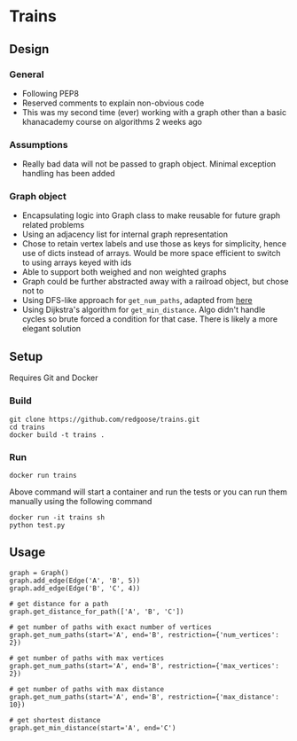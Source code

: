 # Trains

## Design

### General

* Following PEP8
* Reserved comments to explain non-obvious code
* This was my second time (ever) working with a graph other than a basic khanacademy course on algorithms 2 weeks ago

### Assumptions
* Really bad data will not be passed to graph object. Minimal exception handling has been added

### Graph object

* Encapsulating logic into Graph class to make reusable for future graph related problems
* Using an adjacency list for internal graph representation
* Chose to retain vertex labels and use those as keys for simplicity, hence use of dicts instead of arrays. Would be more space efficient to switch to using arrays keyed with ids
* Able to support both weighed and non weighted graphs
* Graph could be further abstracted away with a railroad object, but chose not to
* Using DFS-like approach for `get_num_paths`, adapted from [here](https://stackoverflow.com/questions/8885647/find-all-paths-with-cycles-in-directed-graph-given-the-source-vertex)
* Using Dijkstra's algorithm for `get_min_distance`. Algo didn't handle cycles so brute forced a condition for that case. There is likely a more elegant solution
	
## Setup

Requires Git and Docker

### Build

	git clone https://github.com/redgoose/trains.git
	cd trains
	docker build -t trains .

### Run

	docker run trains

Above command will start a container and run the tests or you can run them manually using the following command

	docker run -it trains sh
	python test.py

## Usage

```	
graph = Graph()
graph.add_edge(Edge('A', 'B', 5))
graph.add_edge(Edge('B', 'C', 4))

# get distance for a path
graph.get_distance_for_path(['A', 'B', 'C'])

# get number of paths with exact number of vertices
graph.get_num_paths(start='A', end='B', restriction={'num_vertices': 2})

# get number of paths with max vertices
graph.get_num_paths(start='A', end='B', restriction={'max_vertices': 2})

# get number of paths with max distance
graph.get_num_paths(start='A', end='B', restriction={'max_distance': 10})

# get shortest distance
graph.get_min_distance(start='A', end='C')
```	
